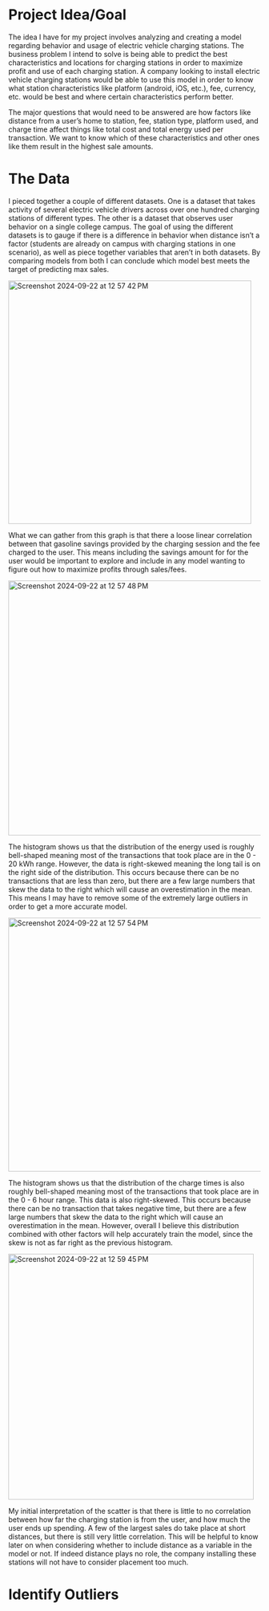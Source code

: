 # Project Idea/Goal

The idea I have for my project involves analyzing and creating a model regarding behavior and usage of electric vehicle charging stations. The business problem I intend to solve is being able to predict the best characteristics and locations for charging stations in order to maximize profit and use of each charging station. A company looking to install electric vehicle charging stations would be able to use this model in order to know what station characteristics like platform (android, iOS, etc.), fee, currency, etc. would be best and where certain characteristics perform better.

The major questions that would need to be answered are how factors like distance from a user’s home to station, fee, station type, platform used, and charge time affect things like total cost and total energy used per transaction. We want to know which of these characteristics and other ones like them result in the highest sale amounts.

# The Data

I pieced together a couple of different datasets. One is a dataset that takes activity of several electric vehicle drivers across over one hundred charging stations of different types. The other is a dataset that observes user behavior on a single college campus. The goal of using the different datasets is to gauge if there is a difference in behavior when distance isn’t a factor (students are already on campus with charging stations in one scenario), as well as piece together variables that aren’t in both datasets. By comparing models from both I can conclude which model best meets the target of predicting max sales.

<img width="485" alt="Screenshot 2024-09-22 at 12 57 42 PM" src="https://github.com/user-attachments/assets/a15c8e6e-8e7f-4756-8775-7763e9b7fd49">

What we can gather from this graph is that there a loose linear correlation between that gasoline savings provided by the charging session and the fee charged to the user. This means including the savings amount for for the user would be important to explore and include in any model wanting to figure out how to maximize profits through sales/fees.

<img width="508" alt="Screenshot 2024-09-22 at 12 57 48 PM" src="https://github.com/user-attachments/assets/a5e4bb2e-a5d3-4b92-9f49-05414ec4a8a4">

The histogram shows us that the distribution of the energy used is roughly bell-shaped meaning most of the transactions that took place are in the 0 - 20 kWh range. However, the data is right-skewed meaning the long tail is on the right side of the distribution. This occurs because there can be no transactions that are less than zero, but there are a few large numbers that skew the data to the right which will cause an overestimation in the mean. This means I may have to remove some of the extremely large outliers in order to get a more accurate model.

<img width="506" alt="Screenshot 2024-09-22 at 12 57 54 PM" src="https://github.com/user-attachments/assets/c16172dd-4a1e-42e5-b1f0-381ec36beeb3">

The histogram shows us that the distribution of the charge times is also roughly bell-shaped meaning most of the transactions that took place are in the 0 - 6 hour range. This data is also right-skewed. This occurs because there can be no transaction that takes negative time, but there are a few large numbers that skew the data to the right which will cause an overestimation in the mean. However, overall I believe this distribution combined with other factors will help accurately train the model, since the skew is not as far right as the previous histogram.

<img width="490" alt="Screenshot 2024-09-22 at 12 59 45 PM" src="https://github.com/user-attachments/assets/fee051a5-8f82-43a7-a9fc-5548139a9f17">

My initial interpretation of the scatter is that there is little to no correlation between how far the charging station is from the user, and how much the user ends up spending. A few of the largest sales do take place at short distances, but there is still very little correlation. This will be helpful to know later on when considering whether to include distance as a variable in the model or not. If indeed distance plays no role, the company installing these stations will not have to consider placement too much.

# Identify Outliers
